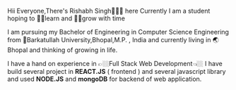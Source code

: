 Hii Everyone,There's Rishabh Singh👩🏼‍🎓 here
Currently I am a student hoping to ✍🏼learn and 🕺🏼grow with time 

I am pursuing my Bachelor of Engineering in Computer Science Engineering 
from 🏫Barkatullah University,Bhopal,M.P. , India and currently living in 🌏Bhopal and
thinking of growing in life.

I have a hand on experience in 👉🏼Full Stack Web Development👈🏼
I have build several project in **REACT.JS** ( frontend ) and several javascript library and used **NODE.JS** and **mongoDB** for backend of web application.

